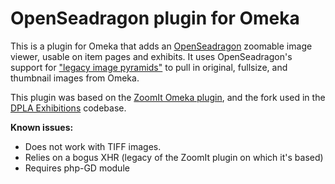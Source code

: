 OpenSeadragon plugin for Omeka
===

This is a plugin for Omeka that adds an [OpenSeadragon](http://openseadragon.github.io)
zoomable image viewer, usable on item pages and exhibits. It uses OpenSeadragon's
support for ["legacy image pyramids"](http://openseadragon.github.io/examples/tilesource-legacy/)
to pull in original, fullsize, and thumbnail images from Omeka.

This plugin was based on the [ZoomIt Omeka plugin](https://github.com/omeka/plugin-Zoomit), and
the fork used in the [DPLA Exhibitions](https://github.com/dpla/exhibitions) codebase.

**Known issues:**

* Does not work with TIFF images.
* Relies on a bogus XHR (legacy of the ZoomIt plugin on which it's based)
* Requires php-GD module